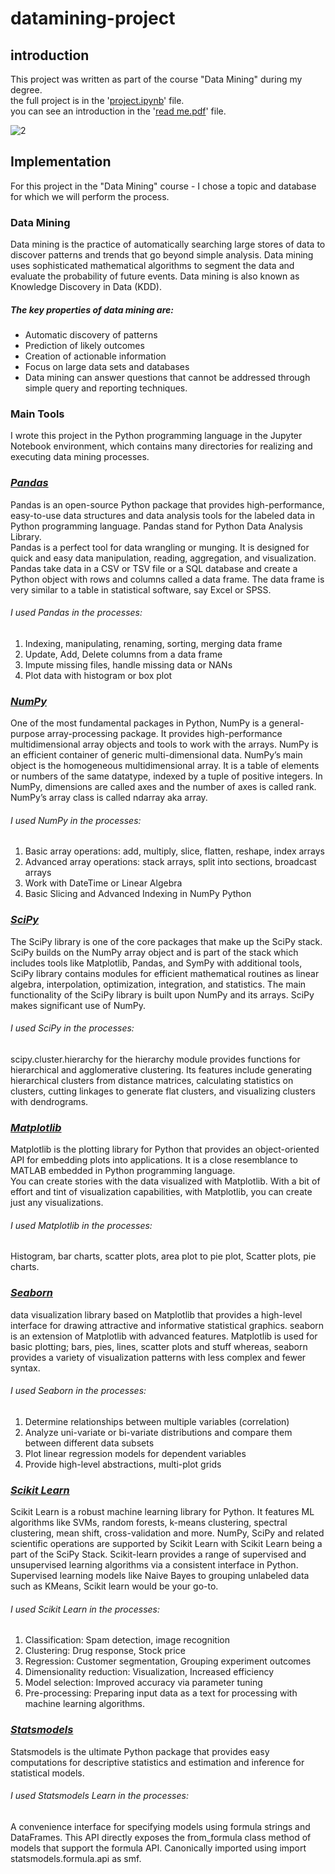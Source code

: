 # datamining-project  
## introduction

This project was written as part of the course "Data Mining" during my degree.  
the full project is in the 
'[project.ipynb](https://github.com/YPshir/datamining-project/blob/master/project.ipynb)' file.  
you can see an introduction in the 
'[read me.pdf](https://github.com/YPshir/datamining-project/blob/master/read%20me.pdf)' file.  

![2](https://user-images.githubusercontent.com/46241467/79245311-9e00fd00-7e80-11ea-9ff8-afd9e7670377.png)  
  
  
  ## Implementation  
  For this project in the "Data Mining" course - I chose a topic and database for which we will perform the process.
  ###  Data Mining  
  Data mining is the practice of automatically searching large stores of data to discover patterns and trends that go beyond simple       analysis. Data mining uses sophisticated mathematical algorithms to segment the data and evaluate the probability of future events.     Data mining is also known as Knowledge Discovery in Data (KDD).
  ##### The key properties of data mining are:
  * Automatic discovery of patterns  
  * Prediction of likely outcomes  
  * Creation of actionable information  
  * Focus on large data sets and databases  
  * Data mining can answer questions that cannot be addressed through simple query and reporting techniques.
  
  ### Main Tools  
  I wrote this project in the Python programming language in the Jupyter Notebook environment, which contains many directories for   realizing and executing data mining processes.   
  
  ### *[Pandas](https://pandas.pydata.org/)*      
  Pandas is an open-source Python package that provides high-performance, easy-to-use data structures and data analysis tools for the   labeled data in Python programming language. Pandas stand for Python Data Analysis Library.   
  Pandas is a perfect tool for data wrangling or munging. It is designed for quick and easy data manipulation, reading, aggregation, and visualization.
Pandas take data in a CSV or TSV file or a SQL database and create a Python object with rows and columns called a data frame. The data frame is very similar to a table in statistical software, say Excel or SPSS.  
###### I used Pandas in the processes:  
  1. Indexing, manipulating, renaming, sorting, merging data frame  
  2. Update, Add, Delete columns from a data frame  
  3. Impute missing files, handle missing data or NANs  
  4. Plot data with histogram or box plot  
  
  ### *[NumPy](https://numpy.org/)*      
One of the most fundamental packages in Python, NumPy is a general-purpose array-processing package. It provides high-performance multidimensional array objects and tools to work with the arrays. NumPy is an efficient container of generic multi-dimensional data.
NumPy’s main object is the homogeneous multidimensional array. It is a table of elements or numbers of the same datatype, indexed by a tuple of positive integers. In NumPy, dimensions are called axes and the number of axes is called rank. NumPy’s array class is called ndarray aka array.  
###### I used NumPy in the processes:  
  1. Basic array operations: add, multiply, slice, flatten, reshape, index arrays  
  2. Advanced array operations: stack arrays, split into sections, broadcast arrays  
  3. Work with DateTime or Linear Algebra  
  4. Basic Slicing and Advanced Indexing in NumPy Python  
  
  ### *[SciPy](https://www.scipy.org/)*      
The SciPy library is one of the core packages that make up the SciPy stack. SciPy builds on the NumPy array object and is part of the stack which includes tools like Matplotlib, Pandas, and SymPy with additional tools,
SciPy library contains modules for efficient mathematical routines as linear algebra, interpolation, optimization, integration, and statistics. The main functionality of the SciPy library is built upon NumPy and its arrays. SciPy makes significant use of NumPy.  
###### I used SciPy in the processes:  
 scipy.cluster.hierarchy for the hierarchy module provides functions for hierarchical and agglomerative clustering. Its features include generating hierarchical clusters from distance matrices, calculating statistics on clusters, cutting linkages to generate flat clusters, and visualizing clusters with dendrograms.  
 
   ### *[Matplotlib](https://matplotlib.org/)*      
Matplotlib is the plotting library for Python that provides an object-oriented API for embedding plots into applications. It is a close resemblance to MATLAB embedded in Python programming language.  
You can create stories with the data visualized with Matplotlib.
With a bit of effort and tint of visualization capabilities, with Matplotlib, you can create just any visualizations.  
###### I used Matplotlib in the processes:  
Histogram, bar charts, scatter plots, area plot to pie plot, Scatter plots, pie charts.  

  ### *[Seaborn](https://seaborn.pydata.org/)*      
data visualization library based on Matplotlib that provides a high-level interface for drawing attractive and informative statistical graphics. seaborn is an extension of Matplotlib with advanced features.
Matplotlib is used for basic plotting; bars, pies, lines, scatter plots and stuff whereas, seaborn provides a variety of visualization patterns with less complex and fewer syntax.  
###### I used Seaborn in the processes:  
  1. Determine relationships between multiple variables (correlation)  
  2. Analyze uni-variate or bi-variate distributions and compare them between different data subsets  
  3. Plot linear regression models for dependent variables  
  4. Provide high-level abstractions, multi-plot grids  
  
  ### *[Scikit Learn](https://scikit-learn.org/stable/)*      
Scikit Learn is a robust machine learning library for Python. It features ML algorithms like SVMs, random forests, k-means clustering, spectral clustering, mean shift, cross-validation and more. NumPy, SciPy and related scientific operations are supported by Scikit Learn with Scikit Learn being a part of the SciPy Stack.
Scikit-learn provides a range of supervised and unsupervised learning algorithms via a consistent interface in Python. Supervised learning models like Naive Bayes to grouping unlabeled data such as KMeans, Scikit learn would be your go-to.  
###### I used Scikit Learn in the processes:  
  1. Classification: Spam detection, image recognition  
  2. Clustering: Drug response, Stock price  
  3. Regression: Customer segmentation, Grouping experiment outcomes  
  4. Dimensionality reduction: Visualization, Increased efficiency  
  5. Model selection: Improved accuracy via parameter tuning  
  6. Pre-processing: Preparing input data as a text for processing with machine learning algorithms.  
  
  
  ### *[Statsmodels](https://www.statsmodels.org/stable/index.html)*      
Statsmodels is the ultimate Python package that provides easy computations for descriptive statistics and estimation and inference for statistical models.  
###### I used Statsmodels Learn in the processes:  
 A convenience interface for specifying models using formula strings and DataFrames. This API directly exposes the from_formula class method of models that support the formula API. Canonically imported using import statsmodels.formula.api as smf.  
 

 
 
  

 
 
  
  
  
  
  
  
